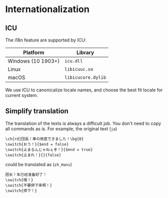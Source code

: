 # Internationalization
## ICU
The i18n feature are supported by ICU:

| Platform           | Library            |
| ------------------ | ------------------ |
| Windows (10 1903+) | `icu.dll`          |
| Linux              | `libicuuc.so`      |
| macOS              | `libicucore.dylib` |

We use ICU to canonicalize locale names, and choose the best fit locale for current system.

## Simplify translation
The translation of the texts is always a difficult job. You don't need to copy all commands as is.
For example, the original text (`ja`)
```
\ch{rd}団長！車の用意できました！\bg{0}
\switch{おう！}{$end = false}
\switch{止まるんじゃねぇぞ！}{$end = true}
\switch{止まれ！}{}{false}
```
could be translated as (`zh_Hans`)
```
团长！车已经准备好了！
\switch{哦！}
\switch{不要停下来啊！}
\switch{停下！}
```
